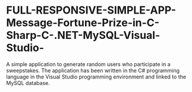 # FULL-RESPONSIVE-SIMPLE-APP-Message-Fortune-Prize-in-C-Sharp-C-.NET-MySQL-Visual-Studio-
A simple application to generate random users who participate in a sweepstakes. The application has been written in the C# programming language in the Visual Studio programming environment and linked to the MySQL database.
